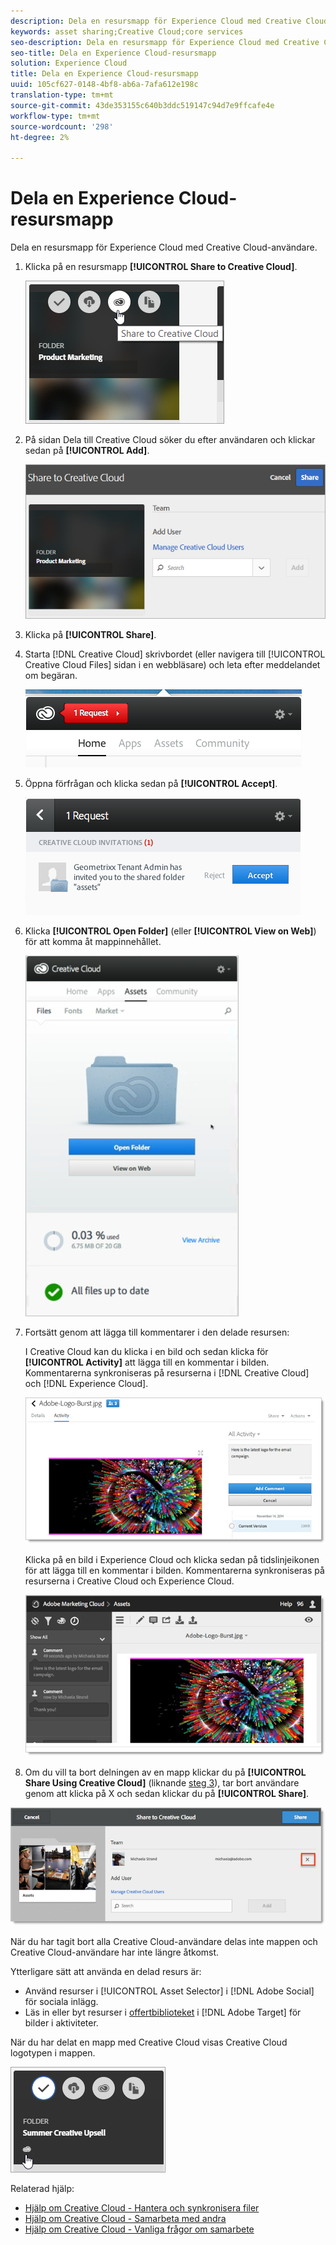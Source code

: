 ```yaml
---
description: Dela en resursmapp för Experience Cloud med Creative Cloud-användare.
keywords: asset sharing;Creative Cloud;core services
seo-description: Dela en resursmapp för Experience Cloud med Creative Cloud-användare.
seo-title: Dela en Experience Cloud-resursmapp
solution: Experience Cloud
title: Dela en Experience Cloud-resursmapp
uuid: 105cf627-0148-4bf8-ab6a-7afa612e198c
translation-type: tm+mt
source-git-commit: 43de353155c640b3ddc519147c94d7e9ffcafe4e
workflow-type: tm+mt
source-wordcount: '298'
ht-degree: 2%

---
```



# Dela en Experience Cloud-resursmapp

Dela en resursmapp för Experience Cloud med Creative Cloud-användare.

1. Klicka på en resursmapp **[!UICONTROL Share to Creative Cloud]**.

   ![Stegresultat](assets/asset-share-cc.png)
1. På sidan Dela till Creative Cloud söker du efter användaren och klickar sedan på **[!UICONTROL Add]**.

   ![](assets/asset-share-cc-page.png)

1. Klicka på **[!UICONTROL Share]**.
1. Starta [!DNL Creative Cloud] skrivbordet (eller navigera till [!UICONTROL Creative Cloud Files] sidan i en webbläsare) och leta efter meddelandet om begäran.

   ![](assets/cc_share_request.png)
1. Öppna förfrågan och klicka sedan på **[!UICONTROL Accept]**.

   ![Stegresultat](assets/cc_share_accept.png)
1. Klicka **[!UICONTROL Open Folder]** (eller **[!UICONTROL View on Web]**) för att komma åt mappinnehållet.

   ![Stegresultat](assets/creative_cloud_open_folder.png)
1. Fortsätt genom att lägga till kommentarer i den delade resursen:

   I Creative Cloud kan du klicka i en bild och sedan klicka för **[!UICONTROL Activity]** att lägga till en kommentar i bilden. Kommentarerna synkroniseras på resurserna i [!DNL Creative Cloud] och [!DNL Experience Cloud].

   ![](assets/asset_comment_cc.png)

   Klicka på en bild i Experience Cloud och klicka sedan på tidslinjeikonen för att lägga till en kommentar i bilden. Kommentarerna synkroniseras på resurserna i Creative Cloud och Experience Cloud.

   ![](assets/asset_comment_mac.png)

1. Om du vill ta bort delningen av en mapp klickar du på **[!UICONTROL Share Using Creative Cloud]** (liknande [steg 3](../experience-cloud-assets/t-share-creative-cloud.md#step_BA17CFA185284641A9B878BA29551996)), tar bort användare genom att klicka på X och sedan klickar du på **[!UICONTROL Share]**.

![](assets/asset_remove_user.png)

När du har tagit bort alla Creative Cloud-användare delas inte mappen och Creative Cloud-användare har inte längre åtkomst.

Ytterligare sätt att använda en delad resurs är:

* Använd resurser i [!UICONTROL Asset Selector] i [!DNL Adobe Social] för sociala inlägg.
* Läs in eller byt resurser i [offertbiblioteket](https://docs.adobe.com/help/en/target/using/experiences/offers/manage-content.html) i [!DNL Adobe Target] för bilder i aktiviteter.

När du har delat en mapp med Creative Cloud visas Creative Cloud logotypen i mappen.

![](assets/asset-cc-logo.png)

Relaterad hjälp:

* [Hjälp om Creative Cloud - Hantera och synkronisera filer](https://helpx.adobe.com/creative-cloud/help/sync-files.html)
* [Hjälp om Creative Cloud - Samarbeta med andra](https://helpx.adobe.com/creative-cloud/help/collaboration.html)
* [Hjälp om Creative Cloud - Vanliga frågor om samarbete](https://helpx.adobe.com/creative-cloud/help/collaboration-faq.html)
